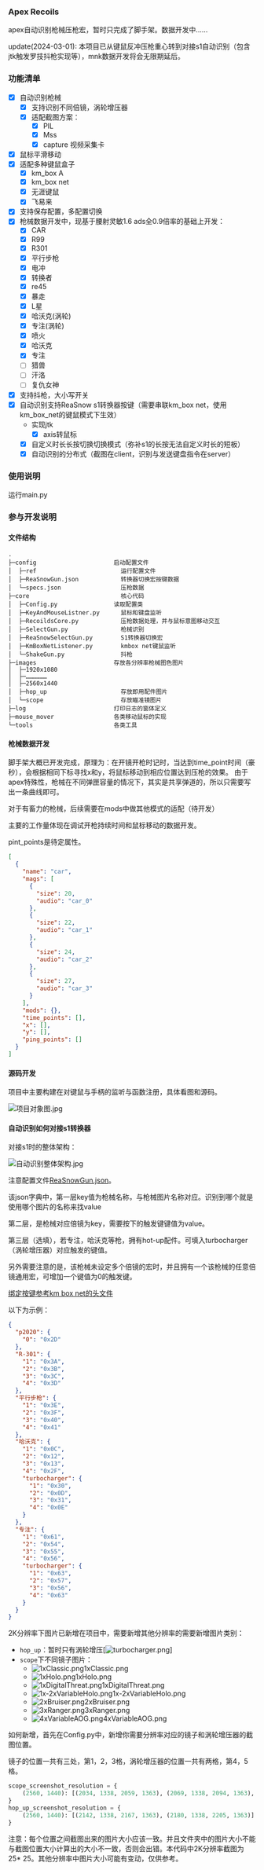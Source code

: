 ### Apex Recoils

apex自动识别枪械压枪宏，暂时只完成了脚手架。数据开发中……

update(2024-03-01): 本项目已从键鼠反冲压枪重心转到对接s1自动识别（包含jtk触发罗技抖枪实现等），mnk数据开发将会无限期延后。

### 功能清单

- [x] 自动识别枪械
  - [x] 支持识别不同倍镜，涡轮增压器
  - [x] 适配截图方案：
    - [x] PIL
    - [x] Mss
    - [x] capture 视频采集卡
- [x] 鼠标平滑移动
- [x] 适配多种键鼠盒子
    - [x] km_box A
    - [x] km_box net
    - [x] 无涯键鼠
    - [x] 飞易来
- [x] 支持保存配置，多配置切换
- [x] 枪械数据开发中，现基于腰射灵敏1.6 ads全0.9倍率的基础上开发：
    - [x] CAR
    - [x] R99
    - [x] R301
    - [x] 平行步枪
    - [x] 电冲
    - [x] 转换者
    - [x] re45
    - [x] 暴走
    - [x] L星
    - [x] 哈沃克(涡轮)
    - [x] 专注(涡轮) 
    - [x] 喷火
    - [x] 哈沃克
    - [x] 专注
    - [ ] 猎兽
    - [ ] 汗洛
    - [ ] 复仇女神
- [x] 支持抖枪，大小写开关
- [x] 自动识别支持ReaSnow s1转换器按键（需要串联km_box net，使用km_box_net的键鼠模式下生效）
    - 实现jtk
        - [x] axis转鼠标
    - [x] 自定义时长长按切换切换模式（弥补s1的长按无法自定义时长的短板）
    - [x] 自动识别的分布式（截图在client，识别与发送键盘指令在server）

### 使用说明

运行main.py

### 参与开发说明

#### 文件结构

```
.
├─config                      启动配置文件
│  ├─ref                        运行配置文件
│  ├─ReaSnowGun.json            转换器切换宏按键数据
│  └─specs.json                 压枪数据
├─core                          核心代码
│  ├─Config.py                读取配置类
│  ├─KeyAndMouseListner.py      鼠标和键盘监听
│  ├─RecoildsCore.py            压枪数据处理，并与鼠标意图移动交互
│  ├─SelectGun.py               枪械识别
│  ├─ReaSnowSelectGun.py        S1转换器切换宏
│  ├─KmBoxNetListener.py        kmbox net键鼠监听
│  └─ShakeGun.py                抖枪
├─images                      存放各分辨率枪械图色图片
│  ├─1920x1080
│  ├─………………
│  ├─2560x1440
│  ├─hop_up                     存放即用配件图片
│  └─scope                      存放瞄准镜图片
├─log                         打印日志的窗体定义
├─mouse_mover                 各类移动鼠标的实现
└─tools                       各类工具

```

#### 枪械数据开发

脚手架大概已开发完成，原理为：在开镜开枪时记时，当达到time_point时间（豪秒），会根据相同下标寻找x和y，将鼠标移动到相应位置达到压枪的效果。
由于apex特殊性，枪械在不同弹匣容量的情况下，其实是共享弹道的，所以只需要写出一条曲线即可。

对于有畜力的枪械，后续需要在mods中做其他模式的适配（待开发）

主要的工作量体现在调试开枪持续时间和鼠标移动的数据开发。

pint_points是待定属性。

```json
[
  {
    "name": "car",
    "mags": [
      {
        "size": 20,
        "audio": "car_0"
      },
      {
        "size": 22,
        "audio": "car_1"
      },
      {
        "size": 24,
        "audio": "car_2"
      },
      {
        "size": 27,
        "audio": "car_3"
      }
    ],
    "mods": {},
    "time_points": [],
    "x": [],
    "y": [],
    "ping_points": []
  }
]
```



#### 源码开发

项目中主要构建在对键鼠与手柄的监听与函数注册，具体看图和源码。

![项目对象图.jpg](readme/项目对象图.png)



#### 自动识别如何对接s1转换器

对接s1时的整体架构：

![自动识别整体架构.jpg](readme/自动识别整体架构.jpg)

注意配置文件[ReaSnowGun.json](config%2FReaSnowGun.json)。

该json字典中，第一层key值为枪械名称，与枪械图片名称对应。识别到哪个就是使用哪个图片的名称来找value

第二层，是枪械对应倍镜为key，需要按下的触发键键值为value。

第三层（选填），若专注，哈沃克等枪，拥有hot-up配件。可填入turbocharger（涡轮增压器）对应触发的键值。

另外需要注意的是，该枪械未设定多个倍镜的宏时，并且拥有一个该枪械的任意倍镜通用宏，可增加一个键值为0的触发键。

[绑定按键参考km box net的头文件](HidTable.h)

以下为示例：

```json
{
  "p2020": {
    "0": "0x2D"
  },
  "R-301": {
    "1": "0x3A",
    "2": "0x3B",
    "3": "0x3C",
    "4": "0x3D"
  },
  "平行步枪": {
    "1": "0x3E",
    "2": "0x3F",
    "3": "0x40",
    "4": "0x41"
  },
  "哈沃克": {
    "1": "0x0C",
    "2": "0x12",
    "3": "0x13",
    "4": "0x2F",
    "turbocharger": {
      "1": "0x30",
      "2": "0x0D",
      "3": "0x31",
      "4": "0x0E"
    }
  },
  "专注": {
    "1": "0x61",
    "2": "0x54",
    "3": "0x55",
    "4": "0x56",
    "turbocharger": {
      "1": "0x63",
      "2": "0x57",
      "3": "0x56",
      "4": "0x63"
    }
  }
}

```

2K分辨率下图片已新增在项目中，需要新增其他分辨率的需要新增图片类别：

- `hop_up`：暂时只有涡轮增压[![turbocharger.png](images%2Fhop_up%2F2560x1440%2Fturbocharger.png)]
- `scope`下不同镜子图片：
    - ![1xClassic.png](images%2Fscope%2F2560x1440%2F1xClassic.png)1xClassic.png
    - ![1xHolo.png](images%2Fscope%2F2560x1440%2F1xHolo.png)1xHolo.png
    - ![1xDigitalThreat.png](images%2Fscope%2F2560x1440%2F1xDigitalThreat.png)1xDigitalThreat.png
    - ![1x-2xVariableHolo.png](images%2Fscope%2F2560x1440%2F1x-2xVariableHolo.png)1x-2xVariableHolo.png
    - ![2xBruiser.png](images%2Fscope%2F2560x1440%2F2xBruiser.png)2xBruiser.png
    - ![3xRanger.png](images%2Fscope%2F2560x1440%2F3xRanger.png)3xRanger.png
    - ![4xVariableAOG.png](images%2Fscope%2F2560x1440%2F4xVariableAOG.png)4xVariableAOG.png

如何新增，首先在Config.py中，新增你需要分辨率对应的镜子和涡轮增压器的截图位置。

镜子的位置一共有三处，第1，2，3格，涡轮增压器的位置一共有两格，第4，5格。

```python
scope_screenshot_resolution = {
    (2560, 1440): [(2034, 1338, 2059, 1363), (2069, 1338, 2094, 1363), (2106, 1338, 2131, 1363)]
}
hop_up_screenshot_resolution = {
    (2560, 1440): [(2142, 1338, 2167, 1363), (2180, 1338, 2205, 1363)]
}

```

注意：每个位置之间截图出来的图片大小应该一致。并且文件夹中的图片大小不能与截图位置大小计算出的大小不一致，否则会出错。本代码中2K分辨率截图为25*
25。其他分辨率中图片大小可能有变动，仅供参考。